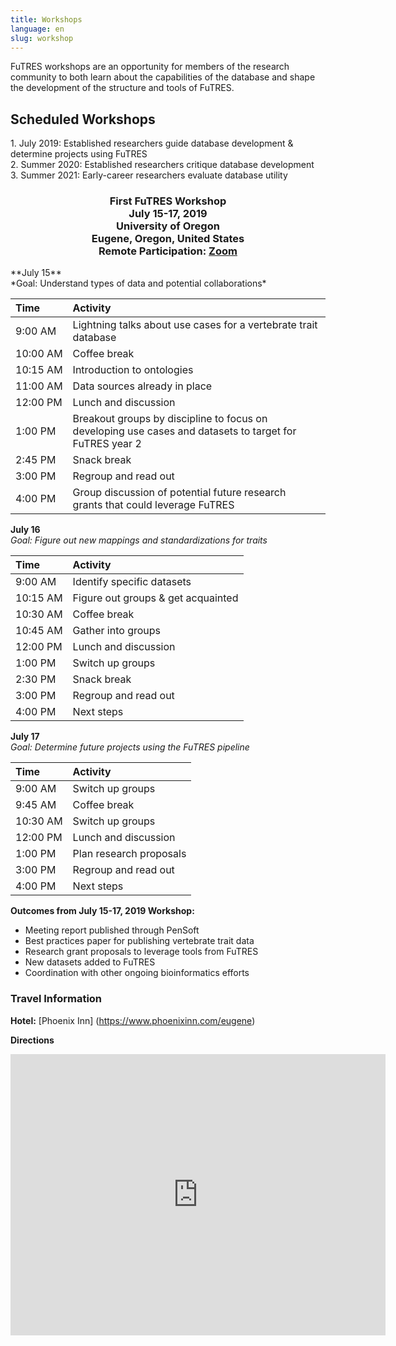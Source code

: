 ```yaml
---
title: Workshops
language: en
slug: workshop
---
```

FuTRES workshops are an opportunity for members of the research community to both learn about the capabilities of the database and shape the development of the structure and tools of FuTRES.

## Scheduled Workshops
<p>1. July 2019: Established researchers guide database development & determine projects using FuTRES<br>
2. Summer 2020: Established researchers critique database development<br>
3. Summer 2021: Early-career researchers evaluate database utility</p>
<h3 style="text-align: center;" markdown="1">
First FuTRES Workshop<br>
July 15-17, 2019<br>
University of Oregon<br>
Eugene, Oregon, United States<br>
Remote Participation: <a href="https://arizona.zoom.us/j/703642783">Zoom</a><br>
</h3>
**July 15**<br>
*Goal: Understand types of data and potential collaborations*

| Time | Activity |
| :--- | :--- |
| 9:00&nbsp;AM | Lightning talks about use cases for a vertebrate trait database |
| 10:00&nbsp;AM | Coffee break |
| 10:15&nbsp;AM | Introduction to ontologies |
| 11:00&nbsp;AM | Data sources already in place |
| 12:00&nbsp;PM | Lunch and discussion |
| 1:00&nbsp;PM | Breakout groups by discipline to focus on <br> developing use cases and datasets to target for FuTRES year 2 |
| 2:45&nbsp;PM | Snack break |
| 3:00&nbsp;PM | Regroup and read out |
| 4:00&nbsp;PM | Group discussion of potential future research <br> grants that could leverage FuTRES |

**July 16**<br>
*Goal: Figure out new mappings and standardizations for traits*

| Time | Activity |
| :--- | :--- |
| 9:00&nbsp;AM | Identify specific datasets |
| 10:15&nbsp;AM | Figure out groups & get acquainted |
| 10:30&nbsp;AM | Coffee break |
| 10:45&nbsp;AM | Gather into groups |
| 12:00&nbsp;PM | Lunch and discussion |
| 1:00&nbsp;PM | Switch up groups |
| 2:30&nbsp;PM | Snack break |
| 3:00&nbsp;PM | Regroup and read out |
| 4:00&nbsp;PM | Next steps |


**July 17**<br>
*Goal: Determine future projects using the FuTRES pipeline*

| Time | Activity |
| :--- | :--- |
| 9:00&nbsp;AM | Switch up groups |
| 9:45&nbsp;AM | Coffee break |
| 10:30&nbsp;AM | Switch up groups |
| 12:00&nbsp;PM | Lunch and discussion |
| 1:00&nbsp;PM | Plan research proposals |
| 3:00&nbsp;PM | Regroup and read out |
| 4:00&nbsp;PM | Next steps |

**Outcomes from July 15-17, 2019 Workshop:**<br>
- Meeting report published through PenSoft<br>
- Best practices paper for publishing vertebrate trait data<br>
- Research grant proposals to leverage tools from FuTRES<br>
- New datasets added to FuTRES<br>
- Coordination with other ongoing bioinformatics efforts<br>

### Travel Information
**Hotel:** [Phoenix Inn] (https://www.phoenixinn.com/eugene)

**Directions**

<iframe src="https://www.google.com/maps/embed?pb=!1m18!1m12!1m3!1d2867.6704790774124!2d-123.08183858483429!3d44.048861934773804!2m3!1f0!2f0!3f0!3m2!1i1024!2i768!4f13.1!3m3!1m2!1s0x54c11e3d99b087c3%3A0xc244865c1730869a!2sPhoenix+Inn+Suites+Eugene!5e0!3m2!1sen!2sus!4v1559322049919!5m2!1sen!2sus" width="600" height="450" frameborder="0" style="border:0" allowfullscreen></iframe>

